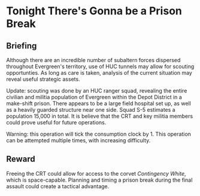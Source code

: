 # Tonight There's Gonna be a Prison Break
## Briefing

Although there are an incredible number of subaltern forces dispersed throughout Evergreen's territory, use of HUC tunnels may allow for scouting opportunties. As long as care is taken, analysis of the current situation may reveal useful strategic assets.

Update: scouting was done by an HUC ranger squad, revealing the entire civilian and militia population of Evergreen within the Depot District in a make-shift prison. There appears to be a large field hospital set up, as well as a heavily guarded structure near one side. Squad S-5 estimates a population 15,000 in total. It is believe that the CRT and key militia members could prove useful for future operations.

Warning: this operation will tick the consumption clock by 1. This operation can be attempted multiple times, with increasing difficulty.

## Reward
Freeing the CRT could allow for access to the corvet *Contingency White*, which is space-capable. Planning and timing a prison break during the final assault could create a tactical advantage.